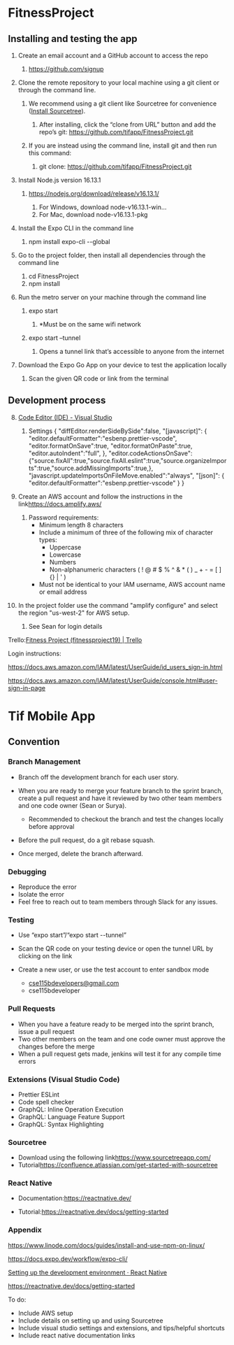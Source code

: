 # FitnessProject

## Installing and testing the app

1. Create an email account and a GitHub account to access the repo

   1. <https://github.com/signup>

2. Clone the remote repository to your local machine using a git client or through the command line.

   1. We recommend using a git client like Sourcetree for convenience ([Install Sourcetree](https://confluence.atlassian.com/get-started-with-sourcetree/install-sourcetree-847359094.html)).

      1. After installing, click the “clone from URL” button and add the repo’s git: <https://github.com/tifapp/FitnessProject.git>

   2. If you are instead using the command line, install git and then run this command:

      1. git clone: <https://github.com/tifapp/FitnessProject.git>

3. Install Node.js version 16.13.1

   1. <https://nodejs.org/download/release/v16.13.1/>

      1. For Windows, download node-v16.13.1-win…
      2. For Mac, download node-v16.13.1-pkg

4. Install the Expo CLI in the command line

   1. npm install expo-cli --global

5. Go to the project folder, then install all dependencies through the command line

   1. cd FitnessProject
   2. npm install

6. Run the metro server on your machine through the command line

   1. expo start

      1. \*Must be on the same wifi network

   2. expo start –tunnel

      1. Opens a tunnel link that’s accessible to anyone from the internet

7. Download the Expo Go App on your device to test the application locally

   1. Scan the given QR code or link from the terminal  


## Development process

8. [Code Editor (IDE) - Visual Studio](https://visualstudio.microsoft.com/downloads/)

   1. Settings
   {
   "diffEditor.renderSideBySide":false,
   "\[javascript]": {
   "editor.defaultFormatter":"esbenp.prettier-vscode",
   "editor.formatOnSave":true,
   "editor.formatOnPaste":true,
   "editor.autoIndent":"full",
   },
   "editor.codeActionsOnSave": {"source.fixAll":true,"source.fixAll.eslint":true,"source.organizeImports":true,"source.addMissingImports":true,},
   "javascript.updateImportsOnFileMove.enabled":"always",
   "\[json]": {
   "editor.defaultFormatter":"esbenp.prettier-vscode"
   }
   }

9. Create an AWS account and follow the instructions in the link<https://docs.amplify.aws/>

   1. Password requirements:
      * Minimum length 8 characters
      * Include a minimum of three of the following mix of character types:
         * Uppercase
         * Lowercase
         * Numbers
         * Non-alphanumeric characters ( ! @ # $ % ^ & * ( ) _ + - = [ ] {} | ' )
      * Must not be identical to your IAM username, AWS account name or email address

10. In the project folder use the command "amplify configure" and select the region "us-west-2" for AWS setup.

    1. See Sean for login details

Trello:[Fitness Project (fitnessproject19) | Trello](https://trello.com/w/fitnessproject19)

Login instructions:  
  
<https://docs.aws.amazon.com/IAM/latest/UserGuide/id_users_sign-in.html>

<https://docs.aws.amazon.com/IAM/latest/UserGuide/console.html#user-sign-in-page>

  


# Tif Mobile App

## Convention

### Branch Management

- Branch off the development branch for each user story.

- When you are ready to merge your feature branch to the sprint branch, create a pull request and have it reviewed by two other team members and one code owner (Sean or Surya).

  - Recommended to checkout the branch and test the changes locally before approval

- Before the pull request, do a git rebase squash.

- Once merged, delete the branch afterward.

### Debugging

- Reproduce the error
- Isolate the error
- Feel free to reach out to team members through Slack for any issues.

### Testing

- Use “expo start”/“expo start --tunnel”

- Scan the QR code on your testing device or open the tunnel URL by clicking on the link

- Create a new user, or use the test account to enter sandbox mode

  - [cse115bdevelopers@gmail.com](mailto:cse115bdevelopers@gmail.com)
  - cse115bdeveloper

### Pull Requests

- When you have a feature ready to be merged into the sprint branch, issue a pull request
- Two other members on the team and one code owner must approve the changes before the merge
- When a pull request gets made, jenkins will test it for any compile time errors

### Extensions (Visual Studio Code)

- Prettier ESLint
- Code spell checker
- GraphQL: Inline Operation Execution
- GraphQL: Language Feature Support
- GraphQL: Syntax Highlighting

### Sourcetree

- Download using the following link<https://www.sourcetreeapp.com/>
- Tutorial<https://confluence.atlassian.com/get-started-with-sourcetree>

### React Native

- Documentation:<https://reactnative.dev/>


- Tutorial:<https://reactnative.dev/docs/getting-started>

### Appendix

<https://www.linode.com/docs/guides/install-and-use-npm-on-linux/>

<https://docs.expo.dev/workflow/expo-cli/>

[Setting up the development environment · React Native](https://reactnative.dev/docs/environment-setup)

<https://reactnative.dev/docs/getting-started>

To do:

- Include AWS setup
- Include details on setting up and using Sourcetree
- Include visual studio settings and extensions, and tips/helpful shortcuts
- Include react native documentation links
